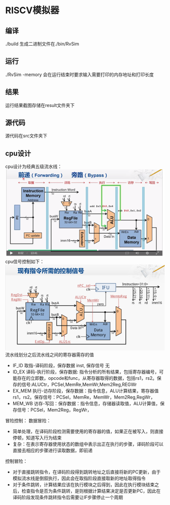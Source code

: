 #  RISCV模拟器 #

## 编译 ##
./build
生成二进制文件在./bin/RvSim

## 运行 ##
./RvSim -memory 会在运行结束时要求输入需要打印的内存地址和打印长度

## 结果 ##
运行结果截图存储在result文件夹下

## 源代码 ##
源代码在src文件夹下

## cpu设计 ##
cpu设计为经典五级流水线：
![流水线划分](book/流水线划分.png)
cpu信号控制如下：
![控制信号选择](book/控制信号选择.png)
流水线划分之后流水线之间的寄存器需存的值

- IF_ID  取指-译码阶段，保存数据 inst,  保存信号 无
- ID_EX 译码-执行阶段，保存数据: 指令分析的所有结果，包括寄存器编号，可能存在的立即数，opcode和func，从寄存器取得的数据，包括rs1，rs2。保存的信号:ALUCtr，PCSel,MemRe,MemWr,Mem2Reg,REGWr
- EX_MEM 执行-访存阶段，保存数据：指令信息，ALU计算结果，寄存器值rs1，rs2。保存信号：PCSel，MemRe，MemWr，Mem2Reg,RegWr，
- MEM_WB 访存-写回：保存数据：指令信息，存储器读取值，ALU计算值，保存信号：PCSel，Mem2Reg，RegWr，

冒险控制：
数据冒险：
- 简单处理，在译码阶段检测需要使用的寄存器的值，如果正在被写入，则直接停顿，知道写入行为结束
- 复杂：在表示寄存器使用状态的数组中表示出正在执行的步骤，译码阶段可以直接去相应的步骤进行读取数据，即前递

控制冒险：
- 对于直接跳转指令，在译码阶段得到跳转地址之后直接将新的PC更新，由于模拟流水线是倒叙执行，因此会在取指阶段直接取新的地址取得指令
- 对于条件跳转，计算结果应该在执行模块之后得到，因此在执行模块结束之后，检查指令是否为条件跳转，是则根据计算结果决定是否更新PC，因此在译码阶段发现条件跳转指令后需要让IF步骤停止一个周期